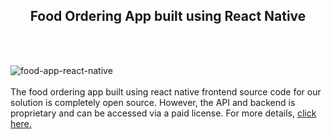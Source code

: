 <h2 style="text-align:center">Food Ordering App built using React Native</h2><br/><br/>

![food-app-react-native](https://admin.ninjascode.com/wp-content/uploads/2025/01/5-scaled.webp) <br/> <br/>  The food ordering app built using react native frontend source code for our solution is completely open source. However, the API and backend is proprietary and can be accessed via a paid license. For more details, <a href="https://enatega.com/?utm_source=github&utm_medium=repo&utm_campaign=lambert-food-ordering-app-built-using-react-native" target="_blank">click here.</a> 
